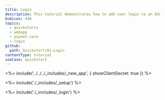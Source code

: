 ```yaml
---
title: Login
description: This tutorial demonstrates how to add user login to an ASP.NET Core 2.x application.
budicon: 448
topics:
  - quickstarts
  - webapp
  - aspnet-core
  - login
github:
  path: Quickstart/01-Login
contentType: tutorial
useCase: quickstart
---
```

<%= include('../../../_includes/_new_app', { showClientSecret: true }) %>

<%= include('./_includes/_setup') %>

<%= include('./_includes/_login') %>
